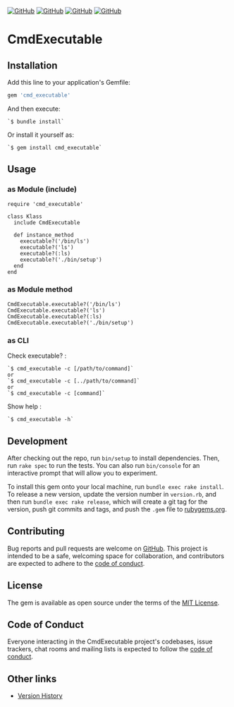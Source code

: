 <a href="LICENSE" alt="MIT License"><img alt="GitHub" src="https://img.shields.io/github/license/toshiki670/cmd_executable?style=flat-square"></a>
<a href="https://github.com/toshiki670/cmd_executable/actions" alt="Check action"><img alt="GitHub" src="https://img.shields.io/github/workflow/status/toshiki670/cmd_executable/Ruby?label=Ruby&style=flat-square"></a>
<a href="https://rubygems.org/gems/cmd_executable" alt="Rubygems"><img alt="GitHub" src="https://img.shields.io/gem/dt/cmd_executable?style=flat-square"></a>
<a href="https://rubygems.org/gems/cmd_executable" alt="Rubygems"><img alt="GitHub" src="https://img.shields.io/gem/v/cmd_executable?style=flat-square"></a>

# CmdExecutable
## Installation

Add this line to your application's Gemfile:

```ruby
gem 'cmd_executable'
```

And then execute:

    `$ bundle install`

Or install it yourself as:

    `$ gem install cmd_executable`

## Usage
### as Module (include)
```
require 'cmd_executable'

class Klass
  include CmdExecutable

  def instance_method
    executable?('/bin/ls')
    executable?('ls')
    executable?(:ls)
    executable?('./bin/setup')
  end
end
```
### as Module method
```
CmdExecutable.executable?('/bin/ls')
CmdExecutable.executable?('ls')
CmdExecutable.executable?(:ls)
CmdExecutable.executable?('./bin/setup')
```

### as CLI
Check executable? :

    `$ cmd_executable -c [/path/to/command]`
    or
    `$ cmd_executable -c [../path/to/command]`
    or
    `$ cmd_executable -c [command]`

Show help :

    `$ cmd_executable -h`

## Development

After checking out the repo, run `bin/setup` to install dependencies. Then, run `rake spec` to run the tests. You can also run `bin/console` for an interactive prompt that will allow you to experiment.

To install this gem onto your local machine, run `bundle exec rake install`. To release a new version, update the version number in `version.rb`, and then run `bundle exec rake release`, which will create a git tag for the version, push git commits and tags, and push the `.gem` file to [rubygems.org](https://rubygems.org).

## Contributing

Bug reports and pull requests are welcome on [GitHub][source]. This project is intended to be a safe, welcoming space for collaboration, and contributors are expected to adhere to the [code of conduct][conduct].


## License

The gem is available as open source under the terms of the [MIT License][license].

## Code of Conduct

Everyone interacting in the CmdExecutable project's codebases, issue trackers, chat rooms and mailing lists is expected to follow the [code of conduct][conduct].

## Other links
- [Version History][version]

[source]:https://github.com/toshiki670/cmd_executable
[license]:https://github.com/toshiki670/cmd_executable/blob/master/LICENSE
[conduct]:https://github.com/toshiki670/cmd_executable/blob/master/CODE_OF_CONDUCT.md
[version]:https://github.com/toshiki670/cmd_executable/releases
